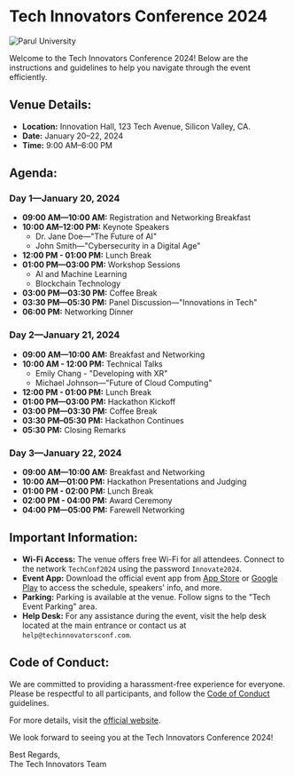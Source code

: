 # Tech Innovators Conference 2024

![Parul University](https://assets.puconvocation.com/images/4VLYHL9DKhfjpz4ZyMyH7.avif)

Welcome to the Tech Innovators Conference 2024! Below are the instructions and guidelines to help you navigate through the event efficiently.

## Venue Details:
- **Location:** Innovation Hall, 123 Tech Avenue, Silicon Valley, CA.
- **Date:** January 20–22, 2024
- **Time:** 9:00 AM–6:00 PM

## Agenda:
### Day 1—January 20, 2024
- **09:00 AM—10:00 AM:** Registration and Networking Breakfast
- **10:00 AM–12:00 PM:** Keynote Speakers
    - Dr. Jane Doe—"The Future of AI"
    - John Smith—"Cybersecurity in a Digital Age"
- **12:00 PM - 01:00 PM:** Lunch Break
- **01:00 PM—03:00 PM:** Workshop Sessions
    - AI and Machine Learning
    - Blockchain Technology
- **03:00 PM—03:30 PM:** Coffee Break
- **03:30 PM—05:30 PM:** Panel Discussion—"Innovations in Tech"
- **06:00 PM:** Networking Dinner

### Day 2—January 21, 2024
- **09:00 AM—10:00 AM:** Breakfast and Networking
- **10:00 AM - 12:00 PM:** Technical Talks
    - Emily Chang - "Developing with XR"
    - Michael Johnson—"Future of Cloud Computing"
- **12:00 PM - 01:00 PM:** Lunch Break
- **01:00 PM—03:00 PM:** Hackathon Kickoff
- **03:00 PM—03:30 PM:** Coffee Break
- **03:30 PM–05:30 PM:** Hackathon Continues
- **05:30 PM:** Closing Remarks

### Day 3—January 22, 2024
- **09:00 AM—10:00 AM:** Breakfast and Networking
- **10:00 AM—01:00 PM:** Hackathon Presentations and Judging
- **01:00 PM - 02:00 PM:** Lunch Break
- **02:00 PM - 04:00 PM:** Award Ceremony
- **04:00 PM—05:00 PM:** Farewell Networking

## Important Information:
- **Wi-Fi Access:** The venue offers free Wi-Fi for all attendees. Connect to the network `TechConf2024` using the password `Innovate2024`.
- **Event App:** Download the official event app from [App Store](https://www.apple.com/app-store/) or [Google Play](https://play.google.com/store) to access the schedule, speakers' info, and more.
- **Parking:** Parking is available at the venue. Follow signs to the "Tech Event Parking" area.
- **Help Desk:** For any assistance during the event, visit the help desk located at the main entrance or contact us at `help@techinnovatorsconf.com`.

## Code of Conduct:
We are committed to providing a harassment-free experience for everyone. Please be respectful to all participants, and follow the [Code of Conduct](#) guidelines.

For more details, visit the [official website](https://www.techinnovatorsconf.com).

We look forward to seeing you at the Tech Innovators Conference 2024!

Best Regards,  
The Tech Innovators Team